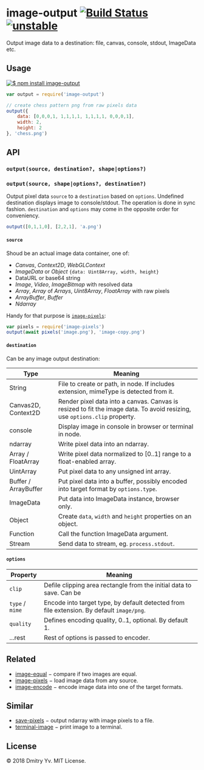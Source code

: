 # image-output [![Build Status](https://travis-ci.org/dy/image-output.svg?branch=master)](https://travis-ci.org/dy/image-output) [![unstable](https://img.shields.io/badge/stability-unstable-green.svg)](http://github.com/badges/stability-badges)

Output image data to a destination: file, canvas, console, stdout, ImageData etc.

## Usage

[![$ npm install image-output](http://nodei.co/npm/image-output.png?mini=true)](http://npmjs.org/package/image-output)

```js
var output = require('image-output')

// create chess pattern png from raw pixels data
output({
	data: [0,0,0,1, 1,1,1,1, 1,1,1,1, 0,0,0,1],
	width: 2,
	height: 2
}, 'chess.png')
```

## API

### `output(source, destination?, shape|options?)`
### `output(source, shape|options?, destination?)`

Output pixel data `source` to a `destination` based on `options`. Undefined destination displays image to console/stdout. The operation is done in sync fashion. `destination` and `options` may come in the opposite order for conveniency.

```js
output([0,1,1,0], [2,2,1], 'a.png')
```

#### `source`

Shoud be an actual image data container, one of:

* _Canvas_, _Context2D_, _WebGLContext_
* _ImageData_ or _Object_ `{data: Uint8Array, width, height}`
* DataURL or base64 string
* _Image_, _Video_, _ImageBitmap_ with resolved data
* _Array_, _Array_ of _Arrays_, _Uint8Array_, _FloatArray_ with raw pixels
* _ArrayBuffer_, _Buffer_
* _Ndarray_

Handy for that purpose is [`image-pixels`](https://ghub.io/image-pixels):

```js
var pixels = require('image-pixels')
output(await pixels('image.png'), 'image-copy.png')
```

#### `destination`

Can be any image output destination:

Type | Meaning
---|---
String | File to create or path, in node. If includes extension, mimeType is detected from it.
Canvas2D, Context2D | Render pixel data into a canvas. Canvas is resized to fit the image data. To avoid resizing, use `options.clip` property.
console | Display image in console in browser or terminal in node.
ndarray | Write pixel data into an ndarray.
Array / FloatArray | Write pixel data normalized to [0..1] range to a float-enabled array.
UintArray | Put pixel data to any unsigned int array.
Buffer / ArrayBuffer | Put pixel data into a buffer, possibly encoded into target format by `options.type`.
ImageData | Put data into ImageData instance, browser only.
Object | Create `data`, `width` and `height` properties on an object.
Function | Call the function ImageData argument.
Stream | Send data to stream, eg. `process.stdout`.

#### `options`

Property | Meaning
---|---
`clip` | Defile clipping area rectangle from the initial data to save. Can be
`type` / `mime` | Encode into target type, by default detected from file extension. By default `image/png`.
`quality` | Defines encoding quality, 0..1, optional. By default 1.
...rest | Rest of options is passed to encoder.

## Related

* [image-equal](https://ghub.io/image-equal) − compare if two images are equal.
* [image-pixels](https://ghub.io/image-pixels) − load image data from any source.
* [image-encode](https://ghub.io/image-encode) − encode image data into one of the target formats.

## Similar

* [save-pixels](https://ghub.io/save-pixels) − output ndarray with image pixels to a file.
* [terminal-image](https://ghub.io/terminal-image) − print image to a terminal.

## License

© 2018 Dmitry Yv. MIT License.
